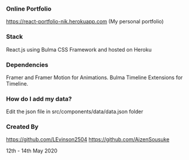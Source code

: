 ### Online Portfolio 

https://react-portfolio-nik.herokuapp.com (My personal portfolio)

### Stack

React.js using Bulma CSS Framework and hosted on Heroku

### Dependencies

Framer and Framer Motion for Animations.
Bulma Timeline Extensions for Timeline.

### How do I add my data?

Edit the json file in src/components/data/data.json folder

### Created By

https://github.com/LEvinson2504
https://github.com/AizenSousuke

12th - 14th May 2020
